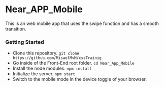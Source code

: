 # Near_APP_Mobile

This is an web mobile app that uses the swipe function and has a smooth transition.

### Getting Started

- Clone this repository.  `git clone https://github.com/MisaelMvM/cssTrainig`
- Go inside of the Front-End root folder.  `cd Near_App_Mobile`
- Install the node modules.  `npm install`
- Initialize the server.  `npm start`
- Switch  to the mobile mode in the device toggle of your browser.
